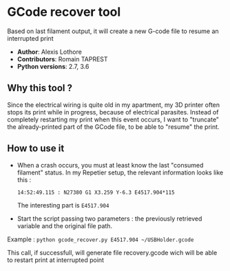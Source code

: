 # GCode recover tool

Based on last filament output, it will create a new G-code file to resume an interrupted print

* **Author**: Alexis Lothore
* **Contributors**: Romain TAPREST
* **Python versions**: 2.7, 3.6

## Why this tool ?
Since the electrical wiring is quite old in my apartment, my 3D printer often stops its print while in progress, because of electrical parasites. Instead of completely restarting my print when this event occurs, I want to "truncate" the already-printed part of the GCode file, to be able to "resume" the print.

## How to use it
* When a crash occurs, you must at least know the last "consumed filament" status. In my Repetier setup, the relevant information looks like this :

  `14:52:49.115 : N27380 G1 X3.259 Y-6.3 E4517.904*115`

  The interesting part is `E4517.904`

* Start the script passing two parameters : the previously retrieved variable and the original file path.

Example : `python gcode_recover.py E4517.904 ~/USBHolder.gcode`

This call, if successfull, will generate file recovery.gcode wich will be able to restart print at interrupted point
